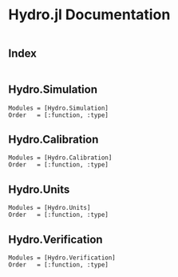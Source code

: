 # Hydro.jl Documentation

```@contents
```

## Index

```@index
```

## Hydro.Simulation

```@autodocs
Modules = [Hydro.Simulation]
Order   = [:function, :type]
```

## Hydro.Calibration

```@autodocs
Modules = [Hydro.Calibration]
Order   = [:function, :type]
```

## Hydro.Units

```@autodocs
Modules = [Hydro.Units]
Order   = [:function, :type]
```

## Hydro.Verification

```@autodocs
Modules = [Hydro.Verification]
Order   = [:function, :type]
```
